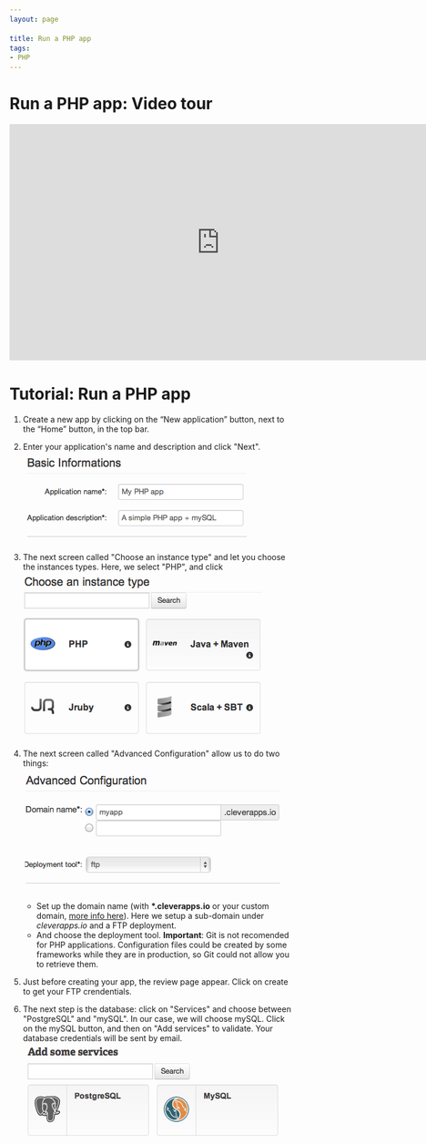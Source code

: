 ```yaml
---
layout: page

title: Run a PHP app
tags:
- PHP
---
```

# Run a PHP app: Video tour 
<p>
<iframe style="width:738px" height="415" src="http://www.youtube.com/embed/jMwhkO3x8KM" frameborder="0" allowfullscreen="allowfullscreen"> </iframe>  
</p>

# Tutorial: Run a PHP app

1. Create a new app by clicking on the “New application” button, next to the “Home” button, in the top bar. 
2. Enter your application's name and description and click "Next".<img class="thumbnail img_doc" src="/img/appphpname.png">
3. The next screen called "Choose an instance type" and let you choose the instances types. Here, we select "PHP", and click  <img class="thumbnail img_doc" src="/img/php.png">
4. The next screen called "Advanced Configuration" allow us to do two things:<img class="thumbnail img_doc" src="/img/advancedconfphp.png">
	* Set up the domain name (with **\*.cleverapps.io** or your custom domain, <a href="/domain-namel">more info here</a>). Here we setup a sub-domain under *cleverapps.io* and a FTP deployment.
	* And choose the deployment tool. **Important**: Git is not recomended for PHP applications. Configuration files could be created by some frameworks while they are in production, so Git could not allow you to retrieve them.

5. Just before creating your app, the review page appear. Click on create to get your FTP crendentials.
6. The next step is the database: click on "Services" and choose between "PostgreSQL" and "mySQL". In our case, we will choose mySQL. Click on the mySQL button, and then on "Add services" to validate. Your database credentials will be sent by email. <img class="thumbnail img_doc" src="/img/mysql.png">

